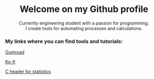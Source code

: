 <h1 align='center'> Welcome on my Github profile</h1>
<p align="center">
  Currently engineering student with a passion for programming.<br>
  I create tools for automating processes and calculations.
</p>

### My links where you can find tools and tutorials:

[Gumroad](devspective.gumroad.com)

[Ko-fi](ko-fi.com/luca0001)

[C header for statistics](devspective.gumroad.com/l/gqwqe)


<!--
**luca01github/luca01github** is a ✨ _special_ ✨ repository because its `README.md` (this file) appears on your GitHub profile.


